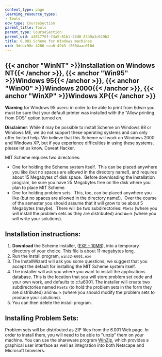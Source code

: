 ```yaml
---
content_type: page
learning_resource_types:
- Tools
ocw_type: CourseSection
parent_title: Tools
parent_type: CourseSection
parent_uid: a361770f-74a5-81b1-25d8-23a9a1c629b2
title: 6.001 Scheme for Windows machines
uid: 3dcbc98e-4286-cea6-4943-f2604aac010d
---
```


{{< anchor "WinNT" >}}Installation on Windows NT{{< /anchor >}}, {{< anchor "Win95" >}}Windows 95{{< /anchor >}}, {{< anchor "Win00" >}}Windows 2000{{< /anchor >}}, {{< anchor "WinXP" >}}Windows XP{{< /anchor >}}
--------------------------------------------------------------------------------------------------------------------------------------------------------------------------------------------------------------------

**Warning** for Windows 95 users: in order to be able to print from Edwin you must be sure that your default printer was installed with the "Allow printing from DOS" option turned _on_.

**Disclaimer**: While it may be possible to install Scheme on Windows 98 or Windows ME, we do not support these operating systems and can only offer limited help. We believe that this Scheme will work on Windows 2000 and Windows XP, but if you experience difficulties in using these systems, please let us know. Caveat Hacker.

MIT Scheme requires two directories:

*   One for holding the Scheme system itself.  This can be placed anywhere you like (but no spaces are allowed in the directory name!), and requires about 15 Megabytes of disk space.  Before downloading the installation program, be sure you have 25 Megabytes free on the disk where you plan to place MIT Scheme.
*   One for holding problem sets.  This, too, can be placed anywhere you like (but no spaces are allowed in the directory name!).  Over the course of the semester you should assume that it will grow to be about 5 Megabytes (maybe).  There will be two subdirectories: `PSets` (where you will install the problem sets as they are distributed) and `Work` (where you will write your solutions).

Installation instructions:
--------------------------

1.  **Download** the Scheme installer, ([EXE - 10MB](/ans7870/6/6.090/iap05/tools/win32-6001.exe)), into a temporary directory of your choice. This file is about 11 megabytes long,
2.  Run the install program, `win32-6001.exe`
3.  The InstallWizard will ask you some questions; we suggest that you accept the default for installing the MIT Scheme system itself.
4.  The installer will ask you where you want to install the applications database. This is the location that you will store problem set code and your own work, and defaults to c:\\u6001. The installer will create two subdirectories named `PSets` (to hold the problem sets in the form they are distributed) and `Work` (where you should modify the problem sets to produce your solutions).
5.  You can then delete the install program.

Installing Problem Sets:
------------------------

Problem sets will be distributed as ZIP files from the 6.001 Web page. In order to install them, you will need to be able to "unzip" them on your machine. You can use the shareware program [WinZip](http://www.winzip.com/), which provides a graphical user interface as well as integration into both Netscape and Microsoft browsers.